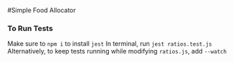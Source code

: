 #Simple Food Allocator

### To Run Tests
Make sure to `npm i` to install `jest`
In terminal, run `jest ratios.test.js`
Alternatively, to keep tests running while modifying `ratios.js`, add `--watch`

